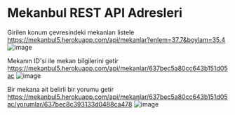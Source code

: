 # Mekanbul REST API Adresleri
Girilen konum çevresindeki mekanları listele                                                                                                      
https://mekanbul5.herokuapp.com/api/mekanlar?enlem=37.7&boylam=35.4
![image](https://user-images.githubusercontent.com/66711531/203412158-8c259b9d-e33c-4e40-939a-123a85521e3c.png)



Mekanın ID'si ile mekan bilgilerini getir
https://mekanbul5.herokuapp.com/api/mekanlar/637bec5a80cc643b151d05ac
![image](https://user-images.githubusercontent.com/66711531/203412237-1d276df3-b4d1-415a-800d-0441a28822c2.png)


Bir mekana ait belirli bir yorumu getir
https://mekanbul5.herokuapp.com/api/mekanlar/637bec5a80cc643b151d05ac/yorumlar/637bec8c393133d0488ca478
![image](https://user-images.githubusercontent.com/66711531/203412309-b08bcfed-6357-4b9e-ad20-811917fcf923.png)




